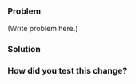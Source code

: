 <!--

Thank you for the PR! Contributors like you keep React awesome!

Please see the Contribution Guide for guidelines:

https://github.com/reactjs/reactjs.org/blob/main/CONTRIBUTING.md

If your PR references an existing issue, please add the issue number below

-->

### Problem

<!--
What problem are you solving with this PR?
-->

(Write problem here.)

### Solution

<!-- Solution that you have implemented -->

### How did you test this change?

<!--
  How exactly did you verify that your PR solves the issue you wanted to solve?
  Did you confirm that the changes doesn't affect other devices?
-->

<!--
  Thanks for helping!
-->